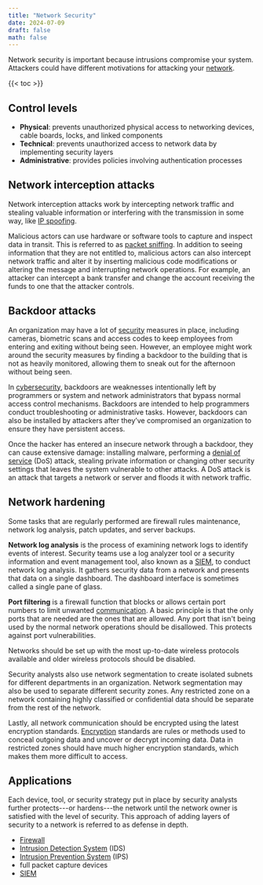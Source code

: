```yaml
---
title: "Network Security"
date: 2024-07-09
draft: false
math: false
---
```


Network security is important because intrusions compromise your system.
Attackers could have different motivations for attacking your
[network](/network).

{{< toc >}}

## Control levels

- **Physical**: prevents unauthorized physical access to networking
  devices, cable boards, locks, and linked components
- **Technical**: prevents unauthorized access to network data by
  implementing security layers
- **Administrative**: provides policies involving authentication
  processes

## Network interception attacks

Network interception attacks work by intercepting network traffic and
stealing valuable information or interfering with the transmission in
some way, like [IP spoofing](/ip-spoofing).

Malicious actors can use hardware or software tools to capture and
inspect data in transit.
This is referred to as [packet sniffing](/network-protocol-analyzer). In
addition to seeing information that they are not entitled to, malicious
actors can also intercept network traffic and alter it by inserting
malicious code modifications or altering the message and interrupting
network operations. For example, an attacker can intercept a bank
transfer and change the account receiving the funds to one that the
attacker controls.

## Backdoor attacks

An organization may have a lot of [security](/security)
measures in place, including cameras, biometric scans and access codes
to keep employees from entering and exiting without being seen. However,
an employee might work around the security measures by finding a
backdoor to the building that is not as heavily monitored, allowing them
to sneak out for the afternoon without being seen.

In [cybersecurity](/cybersecurity), backdoors are weaknesses
intentionally left by programmers or system and network administrators
that bypass normal access control mechanisms. Backdoors are intended to
help programmers conduct troubleshooting or administrative tasks.
However, backdoors can also be installed by attackers after they’ve
compromised an organization to ensure they have persistent access.

Once the hacker has entered an insecure network through a backdoor, they
can cause extensive damage: installing malware, performing a
[denial of service](/dos-attack) (DoS) attack,
stealing private information or
changing other security settings that leaves the system vulnerable to
other attacks. A DoS attack is an attack that targets a network or
server and floods it with network traffic.

## Network hardening

Some tasks that are regularly performed are firewall rules maintenance,
network log analysis, patch updates, and server backups.

**Network log analysis** is the process of examining network logs to
identify events of interest. Security teams use a log analyzer tool or a
security information and event management tool, also known as a
[SIEM](/SIEM), to conduct network log analysis. It gathers security data
from a network and presents that data on a single dashboard. The
dashboard interface is sometimes called a single pane of glass.

**Port filtering** is a firewall function that blocks or
allows certain port numbers to limit unwanted
[communication](/communication). A basic principle is that the only
ports that are needed are the ones that are allowed. Any port that isn't
being used by the normal network operations should be disallowed. This
protects against port vulnerabilities.

Networks should be set up with the most up-to-date wireless protocols
available and older wireless protocols should be disabled.

Security analysts also use network segmentation to create isolated
subnets for different departments in an organization. Network
segmentation may also be used to separate different security zones. Any
restricted zone on a network containing highly classified or
confidential data should be separate from the rest of the network.

Lastly, all network communication should be encrypted using the latest
encryption standards. [Encryption](/cryptography) standards are rules or
methods used to conceal outgoing data and uncover or decrypt incoming
data. Data in restricted zones should have much higher encryption
standards, which makes them more difficult to access.

## Applications

Each device, tool, or security strategy put in place by security
analysts further protects---or hardens---the network until the network
owner is satisfied with the level of security. This approach of adding
layers of security to a network is referred to as defense in depth.

- [Firewall](/firewall)
- [Intrusion Detection System](/intrusion-detection-system) (IDS)
- [Intrusion Prevention System](/intrusion-prevention-system) (IPS)
- full packet capture devices
- [SIEM](/SIEM)
